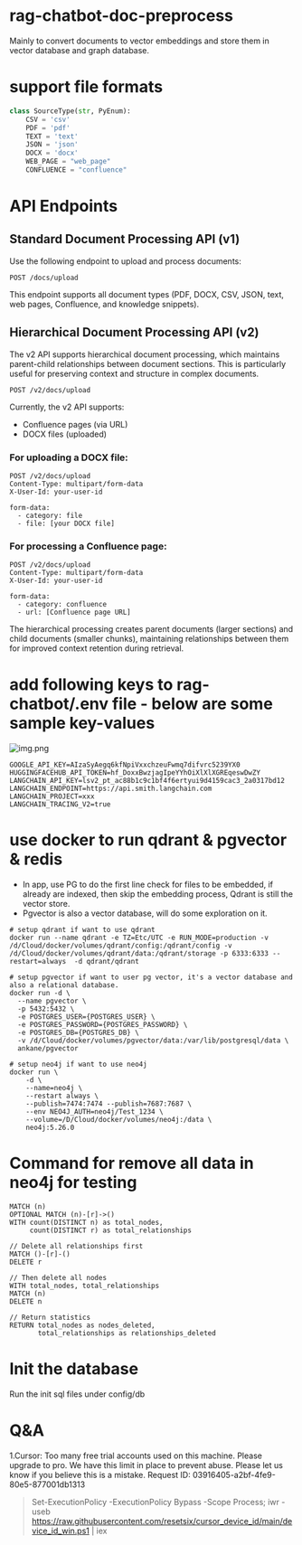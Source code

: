 # rag-chatbot-doc-preprocess

Mainly to convert documents to vector embeddings and store them in vector database and graph database.

# support file formats

```python
class SourceType(str, PyEnum):
    CSV = 'csv'
    PDF = 'pdf'
    TEXT = 'text'
    JSON = 'json'
    DOCX = 'docx'
    WEB_PAGE = "web_page"
    CONFLUENCE = "confluence"
```

# API Endpoints

## Standard Document Processing API (v1)

Use the following endpoint to upload and process documents:

```
POST /docs/upload
```

This endpoint supports all document types (PDF, DOCX, CSV, JSON, text, web pages, Confluence, and knowledge snippets).

## Hierarchical Document Processing API (v2)

The v2 API supports hierarchical document processing, which maintains parent-child relationships between document sections. This is particularly useful for preserving context and structure in complex documents.

```
POST /v2/docs/upload
```

Currently, the v2 API supports:
- Confluence pages (via URL)
- DOCX files (uploaded)

### For uploading a DOCX file:
```
POST /v2/docs/upload
Content-Type: multipart/form-data
X-User-Id: your-user-id

form-data:
  - category: file
  - file: [your DOCX file]
```

### For processing a Confluence page:
```
POST /v2/docs/upload
Content-Type: multipart/form-data
X-User-Id: your-user-id

form-data:
  - category: confluence
  - url: [Confluence page URL]
```

The hierarchical processing creates parent documents (larger sections) and child documents (smaller chunks), maintaining relationships between them for improved context retention during retrieval.

# add following keys to rag-chatbot/.env file - below are some sample key-values

![img.png](readme%2Fimg.png)

```shell
GOOGLE_API_KEY=AIzaSyAegq6kfNpiVxxchzeuFwmq7difvrc5239YX0  
HUGGINGFACEHUB_API_TOKEN=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  
LANGCHAIN_API_KEY=lsv2_pt_ac88b1c9c1bf4f6ertyui9d4159cac3_2a0317bd12  
LANGCHAIN_ENDPOINT=https://api.smith.langchain.com  
LANGCHAIN_PROJECT=xxx  
LANGCHAIN_TRACING_V2=true
```

# use docker to run qdrant & pgvector & redis

- In app, use PG to do the first line check for files to be embedded, if already are indexed, then skip the embedding
  process,
  Qdrant is still the vector store.
- Pgvector is also a vector database, will do some exploration on it.

```shell
# setup qdrant if want to use qdrant
docker run --name qdrant -e TZ=Etc/UTC -e RUN_MODE=production -v /d/Cloud/docker/volumes/qdrant/config:/qdrant/config -v /d/Cloud/docker/volumes/qdrant/data:/qdrant/storage -p 6333:6333 --restart=always  -d qdrant/qdrant

# setup pgvector if want to user pg vector, it's a vector database and also a relational database.
docker run -d \
  --name pgvector \
  -p 5432:5432 \
  -e POSTGRES_USER={POSTGRES_USER} \
  -e POSTGRES_PASSWORD={POSTGRES_PASSWORD} \
  -e POSTGRES_DB={POSTGRES_DB} \
  -v /d/Cloud/docker/volumes/pgvector/data:/var/lib/postgresql/data \
  ankane/pgvector
  
# setup neo4j if want to use neo4j
docker run \
    -d \
    --name=neo4j \
    --restart always \
    --publish=7474:7474 --publish=7687:7687 \
    --env NEO4J_AUTH=neo4j/Test_1234 \
    --volume=/D/Cloud/docker/volumes/neo4j:/data \
    neo4j:5.26.0
```

# Command for remove all data in neo4j for testing
```
MATCH (n)
OPTIONAL MATCH (n)-[r]->()
WITH count(DISTINCT n) as total_nodes,
     count(DISTINCT r) as total_relationships

// Delete all relationships first
MATCH ()-[r]-()
DELETE r

// Then delete all nodes
WITH total_nodes, total_relationships
MATCH (n)
DELETE n

// Return statistics
RETURN total_nodes as nodes_deleted,
       total_relationships as relationships_deleted
```

# Init the database

Run the init sql files under config/db

# Q&A

1.Cursor: Too many free trial accounts used on this machine. Please upgrade to pro. We have this limit in place to
prevent abuse. Please let us know if you believe this is a mistake. Request ID: 03916405-a2bf-4fe9-80e5-877001db1313
> Set-ExecutionPolicy -ExecutionPolicy Bypass -Scope Process; iwr
> -useb https://raw.githubusercontent.com/resetsix/cursor_device_id/main/device_id_win.ps1 | iex
